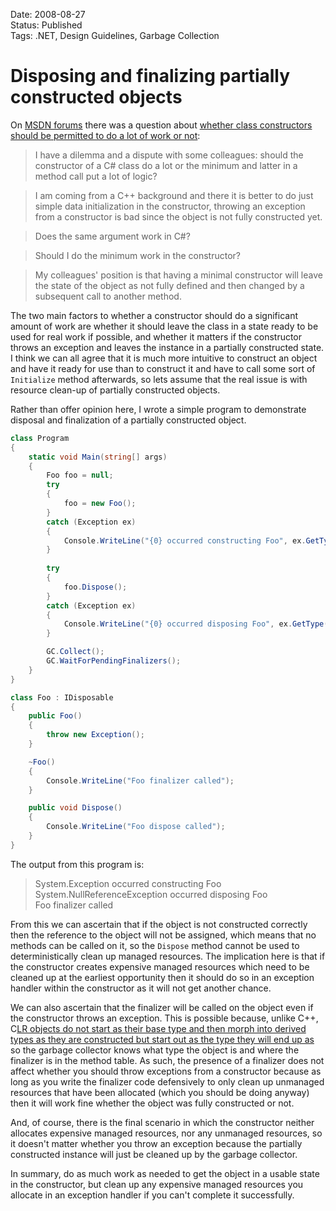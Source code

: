 Date: 2008-08-27  
Status: Published  
Tags: .NET, Design Guidelines, Garbage Collection  

# Disposing and finalizing partially constructed objects
    
On [MSDN forums](http://forums.msdn.microsoft.com) there was a question about [whether class constructors should be permitted to do a lot of work or not](http://forums.msdn.microsoft.com/en-US/csharpgeneral/thread/e39ed467-bca7-4432-8266-1f095c220c2c):

> I have a dilemma and a dispute with some colleagues: should the constructor of a C# class do a lot or the minimum and latter in a method call put a lot of logic?

> I am coming from a C++ background and there it is better to do just simple data initialization in the constructor, throwing an exception from a constructor is bad since the object is not fully constructed yet.

> Does the same argument work in C#?

> Should I do the minimum work in the constructor?

>My colleagues' position is that having a minimal constructor will leave the state of the object as not fully defined and then changed by a subsequent call to another method.

The two main factors to whether a constructor should do a significant amount of work are whether it should leave the class in a state ready to be used for real work if possible, and whether it matters if the constructor throws an exception and leaves the instance in a partially constructed state. I think we can all agree that it is much more intuitive to construct an object and have it ready for use than to construct it and have to call some sort of `Initialize` method afterwards, so lets assume that the real issue is with resource clean-up of partially constructed objects.

Rather than offer opinion here, I wrote a simple program to demonstrate disposal and finalization of a partially constructed object.

~~~ csharp
class Program
{
    static void Main(string[] args)
    {
        Foo foo = null;
        try
        {
            foo = new Foo();
        }
        catch (Exception ex)
        {
            Console.WriteLine("{0} occurred constructing Foo", ex.GetType());
        } 
        
        try
        {
            foo.Dispose();
        }
        catch (Exception ex)
        {
            Console.WriteLine("{0} occurred disposing Foo", ex.GetType());
        } 

        GC.Collect();
        GC.WaitForPendingFinalizers();
    }
}

class Foo : IDisposable
{
    public Foo()
    {
        throw new Exception();
    }

    ~Foo()
    {
        Console.WriteLine("Foo finalizer called");
    }

    public void Dispose()
    {
        Console.WriteLine("Foo dispose called");
    }
}
~~~

The output from this program is:

> System.Exception occurred constructing Foo  
> System.NullReferenceException occurred disposing Foo  
> Foo finalizer called  

From this we can ascertain that if the object is not constructed correctly then the reference to the object will not be assigned, which means that no methods can be called on it, so the `Dispose` method cannot be used to deterministically clean up managed resources. The implication here is that if the constructor creates expensive managed resources which need to be cleaned up at the earliest opportunity then it should do so in an exception handler within the constructor as it will not get another chance.

We can also ascertain that the finalizer will be called on the object even if the constructor throws an exception. This is possible because, unlike C++, C[LR objects do not start as their base type and then morph into derived types as they are constructed but start out as the type they will end up as](http://blogs.msdn.com/slippman/archive/2004/01/28/63917.aspx) so the garbage collector knows what type the object is and where the finalizer is in the method table. As such, the presence of a finalizer does not affect whether you should throw exceptions from a constructor because as long as you write the finalizer code defensively to only clean up unmanaged resources that have been allocated (which you should be doing anyway) then it will work fine whether the object was fully constructed or not.

And, of course, there is the final scenario in which the constructor neither allocates expensive managed resources, nor any unmanaged resources, so it doesn't matter whether you throw an exception because the partially constructed instance will just be cleaned up by the garbage collector.

In summary, do as much work as needed to get the object in a usable state in the constructor, but clean up any expensive managed resources you allocate in an exception handler if you can't complete it successfully.